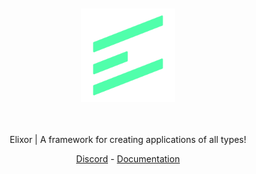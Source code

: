 <div align="center">
    <br />
    <br />
    <img src="resources/ElixorLogo.svg" width="150" height="150" />
    <br />
    <br />
    <br />
    <div>
        <p>Elixor | A framework for creating applications of all types!</p>
        <a href="https://discord.gg/b9vcR6evgG">Discord</a> - <a href="https://skylix.net/docs/elixor">Documentation</a>
    </div>
</div>
